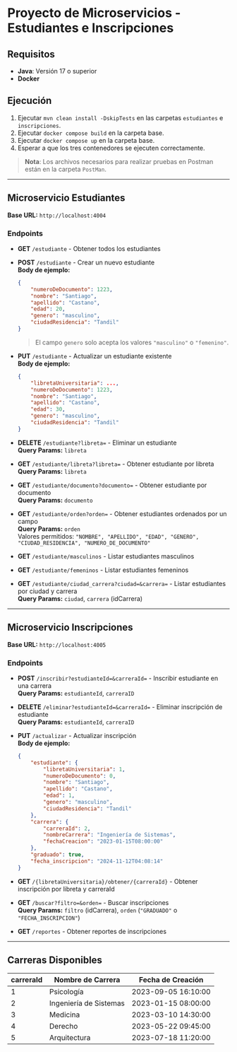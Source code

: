 # Proyecto de Microservicios - Estudiantes e Inscripciones

## Requisitos

- **Java**: Versión 17 o superior
- **Docker**

## Ejecución

1. Ejecutar `mvn clean install -DskipTests` en las carpetas `estudiantes` e `inscripciones`.
2. Ejecutar `docker compose build` en la carpeta base.
3. Ejecutar `docker compose up` en la carpeta base.
4. Esperar a que los tres contenedores se ejecuten correctamente.

> **Nota**: Los archivos necesarios para realizar pruebas en Postman están en la carpeta `PostMan`.

---

## Microservicio Estudiantes

**Base URL:** `http://localhost:4004`

### Endpoints

- **GET** `/estudiante` - Obtener todos los estudiantes
- **POST** `/estudiante` - Crear un nuevo estudiante  
    **Body de ejemplo:**
    ```json
    {
        "numeroDeDocumento": 1223,
        "nombre": "Santiago",
        "apellido": "Castano",
        "edad": 20,
        "genero": "masculino",
        "ciudadResidencia": "Tandil"
    }
    ```
    > El campo `genero` solo acepta los valores `"masculino"` o `"femenino"`.

- **PUT** `/estudiante` - Actualizar un estudiante existente  
    **Body de ejemplo:**
    ```json
    {
        "libretaUniversitaria": ...,
        "numeroDeDocumento": 1223,
        "nombre": "Santiago",
        "apellido": "Castano",
        "edad": 30,
        "genero": "masculino",
        "ciudadResidencia": "Tandil"
    }
    ```

- **DELETE** `/estudiante?libreta=` - Eliminar un estudiante  
    **Query Params:** `libreta`

- **GET** `/estudiante/libreta?libreta=` - Obtener estudiante por libreta  
    **Query Params:** `libreta`

- **GET** `/estudiante/documento?documento=` - Obtener estudiante por documento  
    **Query Params:** `documento`

- **GET** `/estudiante/orden?orden=` - Obtener estudiantes ordenados por un campo  
    **Query Params:** `orden`  
    Valores permitidos: `"NOMBRE", "APELLIDO", "EDAD", "GENERO", "CIUDAD_RESIDENCIA", "NUMERO_DE_DOCUMENTO"`

- **GET** `/estudiante/masculinos` - Listar estudiantes masculinos
- **GET** `/estudiante/femeninos` - Listar estudiantes femeninos
- **GET** `/estudiante/ciudad_carrera?ciudad=&carrera=` - Listar estudiantes por ciudad y carrera  
    **Query Params:** `ciudad`, `carrera` (idCarrera)

---

## Microservicio Inscripciones

**Base URL:** `http://localhost:4005`

### Endpoints

- **POST** `/inscribir?estudianteId=&carreraId=` - Inscribir estudiante en una carrera  
    **Query Params:** `estudianteId`, `carreraID`

- **DELETE** `/eliminar?estudianteId=&carreraId=` - Eliminar inscripción de estudiante  
    **Query Params:** `estudianteId`, `carreraID`

- **PUT** `/actualizar` - Actualizar inscripción  
    **Body de ejemplo:**
    ```json
    {
        "estudiante": {
            "libretaUniversitaria": 1,
            "numeroDeDocumento": 0,
            "nombre": "Santiago",
            "apellido": "Castano",
            "edad": 1,
            "genero": "masculino",
            "ciudadResidencia": "Tandil"
        },
        "carrera": {
            "carreraId": 2,
            "nombreCarrera": "Ingeniería de Sistemas",
            "fechaCreacion": "2023-01-15T08:00:00"
        },
        "graduado": true,
        "fecha_inscripcion": "2024-11-12T04:08:14"
    }
    ```

- **GET** `/{libretaUniversitaria}/obtener/{carreraId}` - Obtener inscripción por libreta y carreraId
- **GET** `/buscar?filtro=&orden=` - Buscar inscripciones  
    **Query Params:** `filtro` (idCarrera), `orden` (`"GRADUADO"` o `"FECHA_INSCRIPCION"`)

- **GET** `/reportes` - Obtener reportes de inscripciones

---

## Carreras Disponibles

| carreraId | Nombre de Carrera        | Fecha de Creación       |
|-----------|---------------------------|--------------------------|
| 1         | Psicología                | 2023-09-05 16:10:00     |
| 2         | Ingeniería de Sistemas    | 2023-01-15 08:00:00     |
| 3         | Medicina                  | 2023-03-10 14:30:00     |
| 4         | Derecho                   | 2023-05-22 09:45:00     |
| 5         | Arquitectura              | 2023-07-18 11:20:00     |
